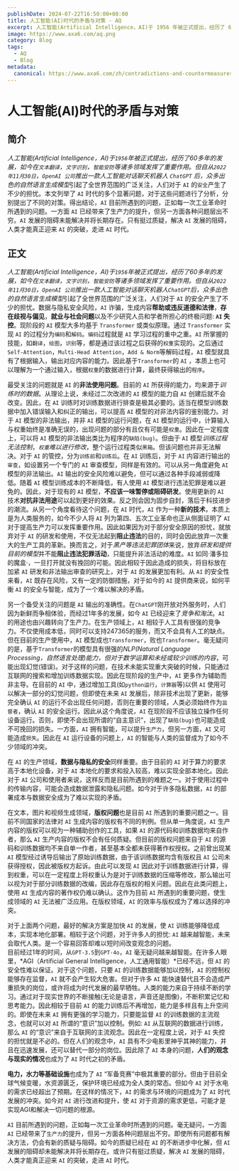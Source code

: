```yaml
---
publishDate: 2024-07-22T16:50:00+08:00
title: 人工智能(AI)时代的矛盾与对策 - AQ
excerpt: 人工智能(Artificial Intelligence，AI)于 1956 年被正式提出，经历了 60 多年的发展，如 今在文本翻译，文字识别，智能安防等诸多领域发挥了重要作用。但自从 2022 年 11 月 30 日，OpenAI 公司推出一款人工智能对话聊天机器人 ChatGPT 后，众多出色的自然语言生 成模型引起了全世界范围的广泛关注，人们对于 AI 的安全产生了不少的担忧。 本文列举 了 AI 时代的多个显著问题，对于这些问题进行了分析，分别提出了不同的对策。研究表 明，AI 目前所遇到的问题，正如每一次工业革命时所遇到的问题。一方面 AI 已经带来了 生产力的提升，但另一方面各种问题层出不穷。AI 发展的阻碍未能解决并将长期存在。 只有挺过质疑，解决 AI 发展的阻碍，人类才能真正迎来 AI 的突破，走进 AI 时代。
image: https://www.axa6.com/aq.png
category: Blog
tags:
  - AQ
  - Blog
metadata:
  canonical: https://www.axa6.com/zh/contradictions-and-countermeasures-in-the-era-of-artificial-intelligence
---
```


# 人工智能(AI)时代的矛盾与对策
## 简介
*人工智能(Artificial Intelligence，AI)*于`1956`年被正式提出，经历了60多年的发展，如今在`文本翻译`，`文字识别`，`智能安防`等诸多领域发挥了重要作用。但自从`2022年11月30日`，`OpenAI 公司`推出一款人工智能对话聊天机器人 `ChatGPT` 后，众多出色的*自然语言生成模型*引起了全世界范围的广泛关注，人们对于 `AI` 的`安全`产生了不少的担忧。本文列举了 `AI` 时代的多个显著问题，对于这些问题进行了分析，分别提出了不同的对策。得出结论，`AI` 目前所遇到的问题，正如每一次工业革命时所遇到的问题。一方面 `AI` 已经带来了生产力的提升，但另一方面各种问题层出不穷。`AI` 发展的阻碍未能解决并将长期存在。只有挺过质疑，解决 `AI` 发展的阻碍，人类才能真正迎来 `AI` 的突破，走进 `AI` 时代。</br>

## 正文
*人工智能(Artificial Intelligence，AI)*于`1956`年被正式提出，经历了60多年的发展，如今在`文本翻译`，`文字识别`，`智能安防`等诸多领域发挥了重要作用。但自从`2022年11月30日`，`OpenAI 公司`推出一款人工智能对话聊天机器人`ChatGPT`后，众多出色的*自然语言生成模型*引起了全世界范围的广泛关注，人们对于 `AI` 的安全产生了不少的担忧。数据与隐私安全风险，`AI` 诈骗，生成内容**帮助或违反道德和法律**，**存在歧视与偏见**，**就业与社会问题**以及不少研究人员和学者所担心的终极问题: **`AI` 失控**。现阶段的 `AI` 模型大多均基于 `Transformer` 或类似原理。通过 `Transformer` 实现 `AI` 的过程分为`编码`和`解码`。`编码`过程就是 `AI` 学习过程的重中之重。`AI` 所掌握的技能，如`翻译`，`绘图`，`识别`等，都是通过该过程之后获得的`权重`实现的。之后通过`Self-Attention`，`Multi-Head Attention`，`Add & Norm`等解码过程，`AI` 模型就具有了根据输入，输出对应内容的能力。因此基于`Transformer`的 `AI` ，本质上也可以理解为一个通过输入，根据`权重`的数据进行计算，最终获得输出的`程序`。</br>

最受关注的问题就是 `AI` 的**非法使用问题**。目前的 `AI` 所获得的能力，均来源于*训练时的数据*。从理论上说，未经过二次改进的 `AI` 模型的能力自 `AI` 创建后就不会改变。因此，在 `AI` 训练时对训练数据进行排查是极其必要的。适当在模型训练数据中加入错误输入和纠正的输出，可以提高 `AI` 模型的对非法内容的鉴别能力。对于 `AI` 模型的非法输出，并非 `AI` 模型的运行问题，在 `AI` 模型的运行中，计算输入与权重始终是准确无误的，出现问题的部分有且仅有可能是`权重`。因此在一定程度上，可以将 `AI` 模型的非法输出类比为程序的`缺陷(bug)`。但由于 `AI` 模型*训练过程无法控制*，*`权重`难以进行修改*，整个运行过程类似`黑箱`。但该问题也并非无法解决。对于 `AI` 的管控，分为`训练前`和`训练后`。在 `AI` 训练后，对于 `AI` 内容进行输出的`审查`，如设置另一个专门的 `AI` 审查模型，同样是有效的。可以从另一角度避免 `AI` 模型的非法输出。`AI` 输出的安全风险难以避免，但可以通过各种手段减弱或降低。随着 `AI` 模型训练成本的不断降低，有人使用 `AI` 模型进行违法犯罪是难以避免的。因此，对于现有的 `AI` 模型，**不应该一味暂停或阻碍研发**。使用更新的 `AI` 技术**对抗非法用途**可以起到更好的效果。反之则会因为固步自封，落后于科技进步的潮流。从另一个角度看待这个问题，在 `AI` 时代，`AI` 作为一种**新的技术**，本质上是为人类服务的，如今不少人将 `AI` 列为第四、五次工业革命也正从侧面证明了 `AI` 对于提高生产力可以发挥重要作用。因此如果因为对于部分安全原因的担忧，就放弃对于 `AI` 的研发和使用，不仅无法起到**阻止违法**的目的，同时会因此放弃一次重大的生产工具的革新。换而言之，对于*黑产等违法犯罪团体*来说，放弃*研发和提供目前的模型*并不能**阻止违法犯罪活动**，只能提升非法活动的难度。`AI` 如同·潘多拉的魔盒·，一旦打开就没有挽回的可能。因此相较于因此造成的损失，将目标放在加紧 `AI` 研发和非法输出审查的研究上，对于 `AI` 的发展更加有利。从 `AI` 的安全性来看，`AI` 既存在风险，又有一定的防御措施，对于如今的 `AI` 提供商来说，如何平衡 `AI` 的安全与智能，成为了一个难以解决的矛盾。</br>

另一个备受关注的问题是 `AI` 输出的准确性。在`ChatGPT`刚开放对外服务时，人们因为新鲜而争相体验，而经过1年多的发展，如今 `AI` 已经迎来了*竞争和淘汰*。`AI` 的用途也由兴趣转向了生产力。在生产领域上，`AI` 相较于人工具有很强的竞争力。不仅使用成本低，同时可以支持247365的服务，而又不会具有人工的缺点。但在目前的生产使用中，`AI` 模型成也`Transformer`，败也`Transformer`。毫无疑问的是，基于`Transformer`的模型具有很强的*NLP(Natural Language Processing，自然语言处理)*能力，但对于*数学运算和未经或较少训练的内容*，可能出现幻觉(错误)。对于这样的问题，在技术未能实现重大突破的时候，只能通过互联网的搜索和增加训练数据实现。因此在现阶段的生产中，`AI` 更多作为辅助而非主导。在目前的 `AI` 中，通过增加工具(如`python运行`，`计算器`等)以供 `AI` 使用可以解决一部分的幻觉问题，但即使在未来 `AI` 发展后，除非技术出现了更新，能够完全确认 `AI` 的运行不会出现任何问题，否则在重要的领域，人类必须始终作为`监督者`，确认 `AI` 的安全运行。因此从这个角度说，`AI` 在现阶段不应该独立操作任何设备运行。否则，即使不会出现所谓的“自主意识”，出现了`缺陷(bug)`也可能造成不可挽回的损失。一方面，`AI` 拥有智能，可以提升`生产力`，但另一方面，`AI` 又可能造成`损失`。因此在 `AI` 运行设备的问题上，`AI` 的智能与人类的监督成为了如今不少领域的冲突。</br>

在 `AI` 的生产领域，**数据与隐私的安全**同样重要。由于目前的 `AI` 对于算力的要求高于本地化设备，对于 `AI` 本地化的要求和投入较高，难以实现全部本地化。因此对于 `AI` 公司和使用者来说，这样反而是目前所遇到的难题之一。对于使用过程中的传输内容，可能会造成数据泄露和隐私问题。如今对于许多隐私数据，`AI` 的部署成本与数据安全成为了难以实现的矛盾。</br>

在文本，图片和视频生成领域，**版权问题**也是目前 `AI` 所遇到的重要问题之一。目前不同国家的法律对 `AI` 生成内容的版权有不同的判例。但从单一角度说，`AI` 生产内容的版权可以视为一种辅助创作的工具，如果 `AI` 的源代码和训练数据均来自作者，那么 `AI` 生产内容的版权不会有任何质疑。但目前的版权问题来自于 `AI` 的源码和训练数据均不来自单一作者，甚至基本全都未获得著作权授权。之前曾出现某 `AI` 模型经过诱导后输出了原始训练数据，由于该训练数据均含有版权且 `AI` 公司未获得授权，因此被版权方起诉。由此可以发现 `AI` 因此对于训练数据进行计算，得到权重，可以在一定程度上将权重认为是对于训练数据的压缩等修改，那么输出可以视为对于部分训练数据的改编，因此存在版权的相关问题。因此在此类问题上，使用 `AI` 生成内容的著作权仍难以确认。这作为目前 `AI` 所遇到的重要问题，使生成领域的 `AI` 无法被广泛应用。在版权领域，`AI` 的效率与版权成为了难以选择的冲突。</br>

对于上面两个问题，最好的解决方案是加快 `AI` 的发展，使 `AI` 训练能够降低成本，实现本地化部署。相较于这个问题，对于许多人的担忧: `AI` 越来越智能，未来会取代人类。是一个容易回答却难以短时间改变观念的问题。</br>
目前经过1年的时间，从`GPT-3.5`到`GPT-4o`，`AI` 毫无疑问越来越智能。在许多人眼里，*AGI（Artificial General Intelligence，人工通用智能）*已经不远，但 `AI` 的安全性难以保证。对于这个问题，只要 `AI` 的训练数据能够加以控制，`AI` 的控制权能够存在监督，`AI` 就不会产生较大危害。但对于许多 `AI` 能快速替代且不会造成严重损失的岗位，或许将成为时代发展的最早牺牲。人类的能力来自于持续不断的学习。通过对于现实世界的不断接触(无论是语言，声音还是图像)，不断积累记忆和思考能力。因此相较于目前 `AI` 的能力训练后不再增加，能力是多样且有上升空间的。即使在未来 `AI` 拥有更强的学习能力，只要能监督 `AI` 的训练数据的主流观念，也就可以对 `AI` 所谓的“意识”加以控制。例如: `AI` 从互联网的数据进行训练，那么 `AI` 的“意识”来自于互联网的主流观念。因此在一定程度上说，对于 `AI` 失控的担忧就是不必的。但在人们的观念中，`AI` 具有不少电影里神乎其神的能力，并且在迅速发展，还可以替代一部分的岗位。因此除了 `AI` 本身的问题，**人们的观念与现实的情况**也成为了 `AI` 时代之初的矛盾。</br>

**电力，水力等基础设施**也成为了 `AI` “军备竞赛”中极其重要的部分。但由于目前全球气候变暖，水资源匮乏，保护环境已经成为全人类的常态。但如今 `AI` 对于水电的需求已经超出了预期。在这样的情况下，`AI` 的需求与环境的问题成为了 `AI` 时代发展的冲突。如今对 `AI` 进行改进和提升，使 `AI` 对于资源的需求更低，可能才是实现AGI和解决一切问题的根源。</br>

`AI` 目前所遇到的问题，正如每一次工业革命时所遇到的问题。毫无疑问，一方面 `AI` 已经带来了`生产力`的提升，但另一方面各种问题层出不穷。即使所有问题都有解决方法，仍会有新的质疑与阻碍。如今的质疑已经在 `AI` 的不断进步中化解，但 `AI` 发展的阻碍却未能解决并将长期存在。或许只有挺过质疑，解决 `AI` 发展的阻碍，人类才能真正迎来 `AI` 的突破，走进 `AI` 时代。</br>
